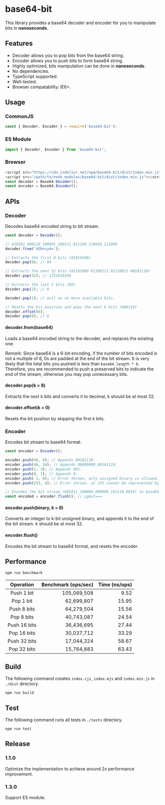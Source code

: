 # base64-bit

This library provides a base64 decoder and encoder for you to manipulate bits in **nanoseconds**.

## Features
- Decoder allows you to pop bits from the base64 string.
- Encoder allows you to push bits to form base64 string.
- Highly optimized, bits manipulation can be done in **nanoseconds**.
- No dependencies.
- TypeScript supported.
- Well-tested.
- Browser compatability: IE6+.

## Usage

### CommonJS
```javascript
const { Decoder, Encoder } = require('base64-bit');
```

### ES Module
```javascript
import { Decoder, Encoder } from 'base64-bit';
```

### Browser
```javascript
<script src="https://cdn.jsdelivr.net/npm/base64-bit/dist/index.min.js"></script> // From CDN
<script src="/path/to/node_modules/base64-bit/dist/index.min.js"></script> // From node_modules
const decoder = Base64.Decoder();
const encoder = Base64.Encoder();
```

## APIs

### Decoder
Decodes base64 encoded string to bit stream.

```javascript
const decoder = Decoder();

// 010101_000110_100001_100111_011100_110010_111000
decoder.from('VGhncy4=');

// Extracts the first 8 bits (01010100)
decoder.pop(8); // 84

// Extracts the next 32 bits (01101000 01100111 01110011 00101110)
decoder.pop(32); // 1751610158

// Extracts the last 2 bits (00)
decoder.pop(2); // 0

decoder.pop(1); // null as no more available bits.

// Resets the bit position and pops the next 6 bits (000110)
decoder.offset(6);
decoder.pop(6); // 6
```

#### decoder.from(base64)
Loads a base64 encoded string to the decoder, and replaces the existing one.

*Remark:* Since base64 is a 6-bit encoding, if the number of bits encoded is not a multiple of 6, 0s are padded at the end of the bit stream. It is very likely that the total bits you pushed is less than `base64.length * 6`. Therefore, you are recommended to push a preserved bits to indicate the end of the stream, otherwise you may pop unnecessary bits.

#### decoder.pop(k = 8)
Extracts the next k bits and converts it to decimal, k should be at most 32.

#### decoder.offset(k = 0)
Resets the bit position by skipping the first k bits.

### Encoder
Encodes bit stream to base64 format.

```javascript
const encoder = Encoder();

encoder.push(46, 8); // Appends 00101110.
encoder.push(46, 16); // Appends 00000000_00101110.
encoder.push(1, 3); // Appends 001.
encoder.push(0, 1); // Appends 0.
encoder.push(-1, 8); // Error thrown, only unsigned binary is allowed.
encoder.push(255, 4); // Error thrown, as 255 cannot be represented by 4 bits.

// Encodes the bit stream (001011_100000_000000_101110_0010) to base64 format,
const encoded = encoder.flush(); // LgAuI===
```

#### encoder.push(binary, k = 8)
Converts an integer to k-bit unsigned binary, and appends it to the end of the bit stream. k should be at most 32.

#### encoder.flush()
Encodes the bit stream to base64 format, and resets the encoder.

## Performance
```
npm run benchmark
```
| Operation  | Benchmark (ops/sec)  | Time (ns/ops)  |
| :------------: | ------------: | ------------: |
| Push 1 bit   | 105,069,508  | 9.52  |
| Pop 1 bit     | 62,699,807  | 15.95  |
| Push 8 bits  | 64,279,504  | 15.56  |
| Pop 8 bits   | 40,743,087  |  24.54 |
| Push 16 bits | 36,436,695  | 27.44  |
| Pop 16 bits  | 30,037,712 | 33.29  |
| Push 32 bits | 17,044,324 | 58.67  |
| Pop 32 bits  | 15,764,883 | 63.43  |

## Build
The following command creates `index.cjs`, `index.mjs` and `index.min.js` in `./dist` directory.
```
npm run build
```

## Test
The following command runs all tests in `./tests` directory.
```
npm run test
```

## Release
### 1.1.0
Optimize the implementation to achieve around 2x performance improvement.
### 1.3.0
Support ES module.